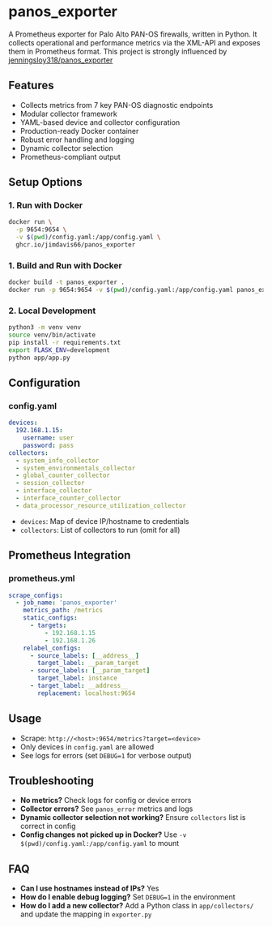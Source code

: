 # panos_exporter

A Prometheus exporter for Palo Alto PAN-OS firewalls, written in Python. It collects operational and performance metrics via the XML-API and exposes them in Prometheus format. This project is strongly influenced by [jenningsloy318/panos_exporter](https://github.com/jenningsloy318/panos_exporter) 

## Features
- Collects metrics from 7 key PAN-OS diagnostic endpoints
- Modular collector framework
- YAML-based device and collector configuration
- Production-ready Docker container
- Robust error handling and logging
- Dynamic collector selection
- Prometheus-compliant output

## Setup Options
### 1. Run with Docker
```sh
docker run \
  -p 9654:9654 \
  -v $(pwd)/config.yaml:/app/config.yaml \
  ghcr.io/jimdavis66/panos_exporter
```

### 1. Build and Run with Docker
```sh
docker build -t panos_exporter .
docker run -p 9654:9654 -v $(pwd)/config.yaml:/app/config.yaml panos_exporter
```

### 2. Local Development
```sh
python3 -m venv venv
source venv/bin/activate
pip install -r requirements.txt
export FLASK_ENV=development
python app/app.py
```

## Configuration
### config.yaml
```yaml
devices:
  192.168.1.15:
    username: user
    password: pass
collectors:
  - system_info_collector
  - system_environmentals_collector
  - global_counter_collector
  - session_collector
  - interface_collector
  - interface_counter_collector
  - data_processor_resource_utilization_collector
```
- `devices`: Map of device IP/hostname to credentials
- `collectors`: List of collectors to run (omit for all)

## Prometheus Integration
### prometheus.yml
```yaml
scrape_configs:
  - job_name: 'panos_exporter'
    metrics_path: /metrics
    static_configs:
      - targets:
          - 192.168.1.15
          - 192.168.1.26
    relabel_configs:
      - source_labels: [__address__]
        target_label: __param_target
      - source_labels: [__param_target]
        target_label: instance
      - target_label: __address__
        replacement: localhost:9654
```

## Usage
- Scrape: `http://<host>:9654/metrics?target=<device>`
- Only devices in `config.yaml` are allowed
- See logs for errors (set `DEBUG=1` for verbose output)

## Troubleshooting
- **No metrics?** Check logs for config or device errors
- **Collector errors?** See `panos_error` metrics and logs
- **Dynamic collector selection not working?** Ensure `collectors` list is correct in config
- **Config changes not picked up in Docker?** Use `-v $(pwd)/config.yaml:/app/config.yaml` to mount

## FAQ
- **Can I use hostnames instead of IPs?** Yes
- **How do I enable debug logging?** Set `DEBUG=1` in the environment
- **How do I add a new collector?** Add a Python class in `app/collectors/` and update the mapping in `exporter.py` 